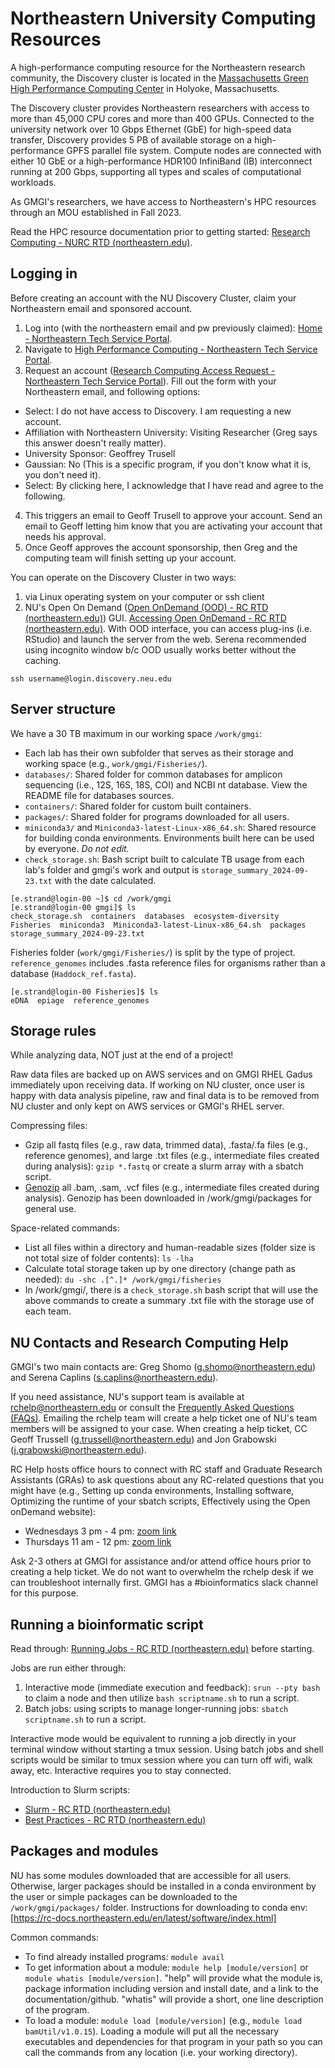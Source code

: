 # Northeastern University Computing Resources 

A high-performance computing resource for the Northeastern research community, the Discovery cluster is located in the [Massachusetts Green High Performance Computing Center](https://www.mghpcc.org/) in Holyoke, Massachusetts.

The Discovery cluster provides Northeastern researchers with access to more than 45,000 CPU cores and more than 400 GPUs. Connected to the university network over 10 Gbps Ethernet (GbE) for high-speed data transfer, Discovery provides 5 PB of available storage on a high-performance GPFS parallel file system. Compute nodes are connected with either 10 GbE or a high-performance HDR100 InfiniBand (IB) interconnect running at 200 Gbps, supporting all types and scales of computational workloads.

As GMGI's researchers, we have access to Northeastern's HPC resources through an MOU established in Fall 2023. 

Read the HPC resource documentation prior to getting started: [Research Computing - NURC RTD (northeastern.edu)](https://rc-docs.northeastern.edu/en/latest/welcome/index.html).

## Logging in

Before creating an account with the NU Discovery Cluster, claim your Northeastern email and sponsored account.

1. Log into (with the northeastern email and pw previously claimed): [Home - Northeastern Tech Service Portal](https://service.northeastern.edu/tech?id=tech_index_home).  
2. Navigate to [High Performance Computing - Northeastern Tech Service Portal](https://service.northeastern.edu/tech?id=sc_category&sys_id=43a3aef7db45cdd0ca10819b13961998).    
3. Request an account ([Research Computing Access Request - Northeastern Tech Service Portal](https://service.northeastern.edu/tech?id=sc_cat_item&sys_id=0ae24596db535fc075892f17d496199c)). Fill out the form with your Northeastern email, and following options:  
- Select: I do not have access to Discovery. I am requesting a new account.  
- Affiliation with Northeastern University: Visiting Researcher (Greg says this answer doesn't really matter).   
- University Sponsor: Geoffrey Trusell  
- Gaussian: No (This is a specific program, if you don't know what it is, you don't need it).  
- Select: By clicking here, I acknowledge that I have read and agree to the following.  
4. This triggers an email to Geoff Trusell to approve your account. Send an email to Geoff letting him know that you are activating your account that needs his approval.  
5. Once Geoff approves the account sponsorship, then Greg and the computing team will finish setting up your account.

You can operate on the Discovery Cluster in two ways:  
1. via Linux operating system on your computer or ssh client  
2. NU's Open On Demand ([Open OnDemand (OOD) - RC RTD (northeastern.edu)](https://rc-docs.northeastern.edu/en/latest/using-ood/index.html)) GUI. [Accessing Open OnDemand - RC RTD (northeastern.edu)](https://rc-docs.northeastern.edu/en/latest/using-ood/accessingood.html#access-ood). With OOD interface, you can access plug-ins (i.e. RStudio) and launch the server from the web. Serena recommended using incognito window b/c OOD usually works better without the caching.

```
ssh username@login.discovery.neu.edu
```

## Server structure

We have a 30 TB maximum in our working space `/work/gmgi`:  
- Each lab has their own subfolder that serves as their storage and working space (e.g., `work/gmgi/Fisheries/`).  
- `databases/`: Shared folder for common databases for amplicon sequencing (i.e., 12S, 16S, 18S, COI) and NCBI nt database. View the README file for databases sources.
- `containers/`: Shared folder for custom built containers.  
- `packages/`: Shared folder for programs downloaded for all users.  
- `miniconda3/` and `Miniconda3-latest-Linux-x86_64.sh`: Shared resource for building conda environments. Environments built here can be used by everyone. *Do not edit.*  
- `check_storage.sh`: Bash script built to calculate TB usage from each lab's folder and gmgi's work and output is `storage_summary_2024-09-23.txt` with the date calculated.

```
[e.strand@login-00 ~]$ cd /work/gmgi
[e.strand@login-00 gmgi]$ ls
check_storage.sh  containers  databases  ecosystem-diversity  Fisheries  miniconda3  Miniconda3-latest-Linux-x86_64.sh  packages  storage_summary_2024-09-23.txt
```

Fisheries folder (`work/gmgi/Fisheries/`) is split by the type of project. `reference_genomes` includes .fasta reference files for organisms rather than a database (`Haddock_ref.fasta`). 

```
[e.strand@login-00 Fisheries]$ ls
eDNA  epiage  reference_genomes
```

## Storage rules

While analyzing data, NOT just at the end of a project!

Raw data files are backed up on AWS services and on GMGI RHEL Gadus immediately upon receiving data. If working on NU cluster, once user is happy with data analysis pipeline, raw and final data is to be removed from NU cluster and only kept on AWS services or GMGI's RHEL server. 

Compressing files:  
- Gzip all fastq files (e.g., raw data, trimmed data), .fasta/.fa files (e.g., reference genomes), and large .txt files (e.g., intermediate files created during analysis): `gzip *.fastq` or create a slurm array with a sbatch script.    
- [Genozip](https://www.genozip.com/standard) all .bam, .sam, .vcf files (e.g., intermediate files created during analysis). Genozip has been downloaded in /work/gmgi/packages for general use.   

Space-related commands:  
- List all files within a directory and human-readable sizes (folder size is not total size of folder contents): `ls -lha`  
- Calculate total storage taken up by one directory (change path as needed): `du -shc .[^.]* /work/gmgi/fisheries`    
- In /work/gmgi/, there is a `check_storage.sh` bash script that will use the above commands to create a summary .txt file with the storage use of each team.  

## NU Contacts and Research Computing Help

GMGI's two main contacts are: Greg Shomo (g.shomo@northeastern.edu) and Serena Caplins (s.caplins@northeastern.edu). 

If you need assistance, NU's support team is available at rchelp@northeastern.edu or consult the [Frequently Asked Questions (FAQs)](https://rc-docs.northeastern.edu/en/latest/faq.html#faq). Emailing the rchelp team will create a help ticket one of NU's team members will be assigned to your case. When creating a help ticket, CC Geoff Trussell (g.trussell@northeastern.edu) and Jon Grabowski (j.grabowski@northeastern.edu). 

RC Help hosts office hours to connect with RC staff and Graduate Research Assistants (GRAs) to ask questions about any RC-related questions that you might have (e.g., Setting up conda environments, Installing software, Optimizing the runtime of your sbatch scripts, Effectively using the Open onDemand website):  
- Wednesdays 3 pm - 4 pm: [zoom link](https://url2.mailanyone.net/scanner?m=1rzNQw-0008Ns-3f&d=4%7Cmail%2F90%2F1713906600%2F1rzNQw-0008Ns-3f%7Cin2e%7C57e1b682%7C28509242%7C14152682%7C6628242AF22ECB27DE9BAA81E1B29580&o=%2Fphto%3A%2Fntseertnstrhaso.zj.u%2Fom20%2F951142466&s=ruDKyxUNCNd62B7o2lO1X9v5I5U)  
- Thursdays 11 am - 12 pm: [zoom link](https://url2.mailanyone.net/scanner?m=1rzNQw-0008Ns-3f&d=4%7Cmail%2F90%2F1713906600%2F1rzNQw-0008Ns-3f%7Cin2e%7C57e1b682%7C28509242%7C14152682%7C6628242AF22ECB27DE9BAA81E1B29580&o=%2Fphto%3A%2Fntseertnstrhaso.zj.u%2Fom63%2F914254083&s=feG6PL708qP4uNB_somz55Vucz0)  

Ask 2-3 others at GMGI for assistance and/or attend office hours prior to creating a help ticket. We do not want to overwhelm the rchelp desk if we can troubleshoot internally first. GMGI has a #bioinformatics slack channel for this purpose.

## Running a bioinformatic script 

Read through: [Running Jobs - RC RTD (northeastern.edu)](https://rc-docs.northeastern.edu/en/latest/runningjobs/index.html) before starting. 

Jobs are run either through:  
1. Interactive mode (immediate execution and feedback): `srun --pty bash` to claim a node and then utilize `bash scriptname.sh` to run a script.    
2. Batch jobs: using scripts to manage longer-running jobs: `sbatch scriptname.sh` to run a script.  

Interactive mode would be equivalent to running a job directly in your terminal window without starting a tmux session. Using batch jobs and shell scripts would be similar to tmux session where you can turn off wifi, walk away, etc. Interactive requires you to stay connected. 

Introduction to Slurm scripts:    
- [Slurm - RC RTD (northeastern.edu)](https://rc-docs.northeastern.edu/en/latest/slurmguide/index.html)     
- [Best Practices - RC RTD (northeastern.edu)](https://rc-docs.northeastern.edu/en/latest/best-practices/index.html)    

## Packages and modules 

NU has some modules downloaded that are accessible for all users. Otherwise, larger packages should be installed in a conda environment by the user or simple packages can be downloaded to the `/work/gmgi/packages/` folder. Instructions for downloading to conda env: [https://rc-docs.northeastern.edu/en/latest/software/index.html]

Common commands:   
- To find already installed programs: `module avail`      
- To get information about a module: `module help [module/version]` or `module whatis [module/version]`. "help" will provide what the module is, package information including version and install date, and a link to the documentation/github. "whatis" will provide a short, one line description of the program.    
- To load a module: `module load [module/version]` (e.g., `module load bamUtil/v1.0.15`). Loading a module will put all the necessary executables and dependencies for that program in your path so you can call the commands from any location (i.e. your working directory).   